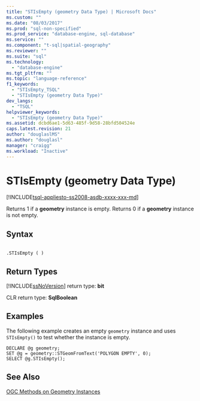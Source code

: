 ```yaml
---
title: "STIsEmpty (geometry Data Type) | Microsoft Docs"
ms.custom: ""
ms.date: "08/03/2017"
ms.prod: "sql-non-specified"
ms.prod_service: "database-engine, sql-database"
ms.service: ""
ms.component: "t-sql|spatial-geography"
ms.reviewer: ""
ms.suite: "sql"
ms.technology: 
  - "database-engine"
ms.tgt_pltfrm: ""
ms.topic: "language-reference"
f1_keywords: 
  - "STIsEmpty_TSQL"
  - "STIsEmpty (geometry Data Type)"
dev_langs: 
  - "TSQL"
helpviewer_keywords: 
  - "STIsEmpty (geometry Data Type)"
ms.assetid: dcbd6ae1-5d63-485f-9d58-28bfd504524e
caps.latest.revision: 21
author: "douglaslMS"
ms.author: "douglasl"
manager: "craigg"
ms.workload: "Inactive"
---
```

# STIsEmpty (geometry Data Type)
[!INCLUDE[tsql-appliesto-ss2008-asdb-xxxx-xxx-md](../../includes/tsql-appliesto-ss2008-asdb-xxxx-xxx-md.md)]

Returns 1 if a **geometry** instance is empty. Returns 0 if a **geometry** instance is not empty.
  
## Syntax  
  
```  
  
.STIsEmpty ( )  
```  
  
## Return Types  
 [!INCLUDE[ssNoVersion](../../includes/ssnoversion-md.md)] return type: **bit**  
  
 CLR return type: **SqlBoolean**  
  
## Examples  
 The following example creates an empty `geometry` instance and uses `STIsEmpty()` to test whether the instance is empty.  
  
```  
DECLARE @g geometry;  
SET @g = geometry::STGeomFromText('POLYGON EMPTY', 0);  
SELECT @g.STIsEmpty();  
```  
  
## See Also  
 [OGC Methods on Geometry Instances](../../t-sql/spatial-geometry/ogc-methods-on-geometry-instances.md)  
  
  

